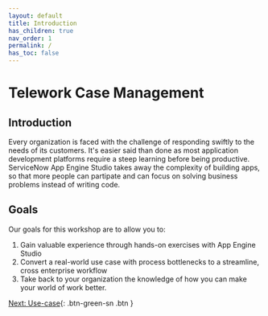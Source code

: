 ```yaml
---
layout: default
title: Introduction
has_children: true
nav_order: 1
permalink: /
has_toc: false
---
```


# Telework Case Management

## Introduction

Every organization is faced with the challenge of responding swiftly to the needs of its customers. It's easier said than done as most application development platforms require a steep learning before being productive. ServiceNow App Engine Studio takes away the complexity of building apps, so that more people can partipate and can focus on solving business problems instead of writing code.

## Goals

Our goals for this workshop are to allow you to:

1. Gain valuable experience through hands-on exercises with App Engine Studio
2. Convert a real-world use case with process bottlenecks to a streamline, cross enterprise workflow
3. Take back to your organization the knowledge of how you can make your world of work better.

[Next: Use-case](/docs/Part_0/Part_0.1_Use-case.md){: .btn-green-sn .btn }

<script>
    const navList = document.querySelector('.nav-list');
    let listItemToggleDarkMode = document.createElement("li");
    listItemToggleDarkMode.className = "nav-list-item";
    let anchorToggleDarkMode = document.createElement("a");
    anchorToggleDarkMode.className = "nav-list-link";
    anchorToggleDarkMode.href = '#';
    anchorToggleDarkMode.innerText = 'Light/Dark Mode';
    listItemToggleDarkMode.appendChild( anchorToggleDarkMode);
    navList.appendChild(listItemToggleDarkMode);

    jtd.addEvent(listItemToggleDarkMode, 'click', function(){
      if (jtd.getTheme() === 'dark') {
        jtd.setTheme('light');
       anchorToggleDarkMode.textContent = 'Dark mode 🌙 ';
      } else {
        jtd.setTheme('dark');
        anchorToggleDarkMode.textContent = 'Light mode ☀️ ';
      }
    });
</script>